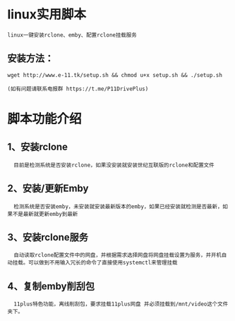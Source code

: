 # linux实用脚本
    linux一键安装rclone、emby、配置rclone挂载服务
    
##  安装方法：
    wget http://www.e-11.tk/setup.sh && chmod u+x setup.sh && ./setup.sh
    
    (如有问题请联系电报群 https://t.me/P11DrivePlus)

# 脚本功能介绍

## 1、安装rclone

      目前是检测系统是否安装rclone，如果没安装就安装世纪互联版的rclone和配置文件
  
## 2、安装/更新Emby

      检测系统是否安装emby，未安装就安装最新版本的emby，如果已经安装就检测是否最新，如果不是最新就更新emby到最新
  
## 3、安装rclone服务

      自动读取rclone配置文件中的网盘，并根据需求选择网盘将网盘挂载设置为服务，并开机自动挂载。可以做到不用输入冗长的命令了直接使用systemctl来管理挂载
  
## 4、复制emby削刮包

      11plus特色功能，离线削刮包，要求挂载11plus网盘 并必须挂载到/mnt/video这个文件夹下。
  
